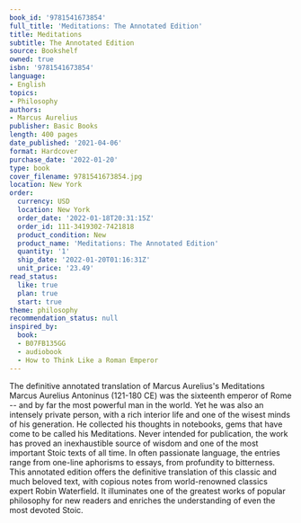 ```yaml
---
book_id: '9781541673854'
full_title: 'Meditations: The Annotated Edition'
title: Meditations
subtitle: The Annotated Edition
source: Bookshelf
owned: true
isbn: '9781541673854'
language:
- English
topics:
- Philosophy
authors:
- Marcus Aurelius
publisher: Basic Books
length: 400 pages
date_published: '2021-04-06'
format: Hardcover
purchase_date: '2022-01-20'
type: book
cover_filename: 9781541673854.jpg
location: New York
order:
  currency: USD
  location: New York
  order_date: '2022-01-18T20:31:15Z'
  order_id: 111-3419302-7421818
  product_condition: New
  product_name: 'Meditations: The Annotated Edition'
  quantity: '1'
  ship_date: '2022-01-20T01:16:31Z'
  unit_price: '23.49'
read_status:
  like: true
  plan: true
  start: true
theme: philosophy
recommendation_status: null
inspired_by:
  book:
  - B07FB135GG
  - audiobook
  - How to Think Like a Roman Emperor
---
```

The definitive annotated translation of Marcus Aurelius's Meditations
Marcus Aurelius Antoninus (121-180 CE) was the sixteenth emperor of Rome -- and by far the most powerful man in the world. Yet he was also an intensely private person, with a rich interior life and one of the wisest minds of his generation. He collected his thoughts in notebooks, gems that have come to be called his Meditations. Never intended for publication, the work has proved an inexhaustible source of wisdom and one of the most important Stoic texts of all time. In often passionate language, the entries range from one-line aphorisms to essays, from profundity to bitterness.
This annotated edition offers the definitive translation of this classic and much beloved text, with copious notes from world-renowned classics expert Robin Waterfield. It illuminates one of the greatest works of popular philosophy for new readers and enriches the understanding of even the most devoted Stoic.

